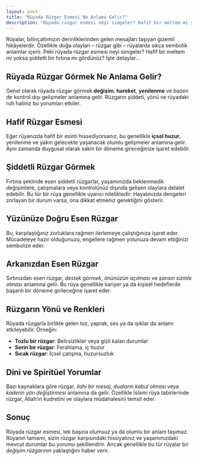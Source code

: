 ```yaml
---
layout: post
title: "Rüyada Rüzgar Esmesi Ne Anlama Gelir?"
description: "Rüyada rüzgar esmesi neyi simgeler? Hafif bir meltem mi yoksa şiddetli bir fırtına mı gördünüz?"
---
```


Rüyalar, bilinçaltımızın derinliklerinden gelen mesajları taşıyan gizemli hikâyelerdir. Özellikle doğa olayları – rüzgar gibi – rüyalarda sıkça sembolik anlamlar içerir. Peki rüyada rüzgar esmesi neyi simgeler? Hafif bir meltem mi yoksa şiddetli bir fırtına mı gördünüz? İşte detaylar…

## Rüyada Rüzgar Görmek Ne Anlama Gelir?

Genel olarak rüyada rüzgar görmek **değişim**, **hareket**, **yenilenme** ve bazen de kontrol dışı gelişmeler anlamına gelir. Rüzgarın şiddeti, yönü ve rüyadaki ruh haliniz bu yorumları etkiler.

## Hafif Rüzgar Esmesi

Eğer rüyanızda hafif bir esinti hissediyorsanız, bu genellikle **içsel huzur**, yenilenme ve yakın gelecekte yaşanacak olumlu gelişmeler anlamına gelir. Aynı zamanda duygusal olarak sakin bir döneme gireceğinize işaret edebilir.

## Şiddetli Rüzgar Görmek

Fırtına şeklinde esen şiddetli rüzgarlar, yaşamınızda beklenmedik değişimlere, çatışmalara veya kontrolünüz dışında gelişen olaylara delalet edebilir. Bu tür bir rüya genellikle uyarıcı niteliktedir: Hayatınızda dengeleri zorlayan bir durum varsa, ona dikkat etmeniz gerektiğini gösterir.

## Yüzünüze Doğru Esen Rüzgar

Bu, karşılaştığınız zorluklara rağmen ilerlemeye çalıştığınıza işaret eder. Mücadeleye hazır olduğunuzu, engellere rağmen yolunuza devam ettiğinizi sembolize eder.

## Arkanızdan Esen Rüzgar

Sırtınızdan esen rüzgar, *destek görmek*, *önünüzün açılması* ve *şansın sizinle olması* anlamına gelir. Bu rüya genellikle kariyer ya da kişisel hedeflerde başarılı bir döneme girileceğine işaret eder.

## Rüzgarın Yönü ve Renkleri

Rüyada rüzgarla birlikte gelen toz, yaprak, ses ya da ışıklar da anlamı etkileyebilir. Örneğin:

- **Tozlu bir rüzgar**: Belirsizlikler veya gizli kalan durumlar
- **Serin bir rüzgar**: Ferahlama, iç huzur
- **Sıcak rüzgar**: İçsel çatışma, huzursuzluk

## Dini ve Spiritüel Yorumlar

Bazı kaynaklara göre rüzgar, *ilahi bir mesaj*, *duaların kabul olması* veya *kaderin yön değiştirmesi* anlamına da gelir. Özellikle İslami rüya tabirlerinde rüzgar, Allah’ın kudretini ve olaylara müdahalesini temsil eder.

## Sonuç

Rüyada rüzgar esmesi, tek başına olumsuz ya da olumlu bir anlam taşımaz. Rüyanın tamamı, sizin rüzgar karşısındaki hissiyatınız ve yaşamınızdaki mevcut durumlar bu yorumu şekillendirir. Ancak genellikle bu tür rüyalar bir *değişim rüzgarının* yaklaştığını haber verir.